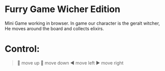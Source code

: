 # Furry Game Wicher Edition
Mini Game working in browser. In game our character is the geralt witcher, He moves around the board and collects elixirs.

# Control:
> :arrow_up_small: move up
> :arrow_down_small: move down
> :arrow_backward: move left
> :arrow_forward: move right
